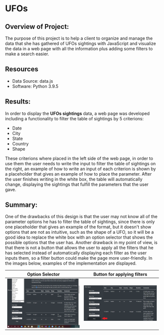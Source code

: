 # UFOs
## Overview of Project: 
The purpose of this project is to help a client to organize and manage the data that she has gathered of UFOs sightings with JavaScript and visualize the data in a web page with all the information plus adding some filters to make a search easier.
## Resources
* Data Source: data.js
* Software: Python 3.9.5

## Results: 
In order to display the **UFOs sightings** data, a web page was developed including a functionality to filter the table of sightings by 5 criterions:
* Date
* City
* State
* Country
* Shape

These criterions where placed in the left side of the web page, in order to use them the user needs to write the input to filter the table of sightings on the right, an example of how to write an input of each criterion is shown by a placeholder that gives an example of how to place the parameter. After the user finishes writing in the white box, the table will automatically change, displaying the sightings that fulfill the parameters that the user gave.
## Summary: 
One of the drawbacks of this design is that the user may not know all of the parameter options he has to filter the table of sightings, since there is only one placeholder that gives an example of the format, but it doesn't show options that are not as intuitive, such as the shape of a UFO, so it will be a good idea to replace the white box with an option selector that shows the possible options that the user has.
Another drawback in my point of view, is that there is not a button that allows the user to apply all the filters that he has selected instead of automatically displaying each filter as the user inputs them, so a filter button could make the page more user-friendly.
In the images below, examples of the implementation are displayed.

Option Selector    |  Button for applying filters
:-------------------------:|:-------------------------:
![Stocks results in 2017](./Resources/options.png)    | ![Stocks results in 2018](./Resources/button.PNG) 
